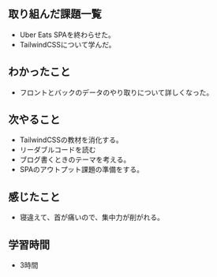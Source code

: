## 取り組んだ課題一覧
- Uber Eats SPAを終わらせた。
- TailwindCSSについて学んだ。

## わかったこと
- フロントとバックのデータのやり取りについて詳しくなった。

## 次やること
- TailwindCSSの教材を消化する。
- リーダブルコードを読む
- ブログ書くときのテーマを考える。
- SPAのアウトプット課題の準備をする。

## 感じたこと
- 寝違えて、首が痛いので、集中力が削がれる。

## 学習時間
- 3時間